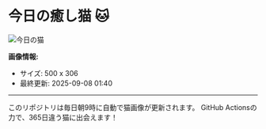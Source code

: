 # 今日の癒し猫 🐱

![今日の猫](https://cdn2.thecatapi.com/images/bcu.jpg)

**画像情報:**
- サイズ: 500 x 306
- 最終更新: 2025-09-08 01:40

---

このリポジトリは毎日朝9時に自動で猫画像が更新されます。
GitHub Actionsの力で、365日違う猫に出会えます！
